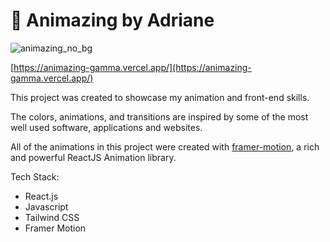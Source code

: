 # 🚀 Animazing by Adriane

![animazing_no_bg](https://github.com/AdrianeDriane/Animazing/assets/99315498/03cb853f-b382-4037-9f07-fb908ca05c38)

[https://animazing-gamma.vercel.app/](https://animazing-gamma.vercel.app/)

This project was created to showcase my animation and front-end skills.

The colors, animations, and transitions are inspired by some of the most well used software, applications and websites.

All of the animations in this project were created with [framer-motion](https://www.framer.com/motion/), a rich and powerful ReactJS Animation library.

Tech Stack:
- React.js
- Javascript
- Tailwind CSS
- Framer Motion
